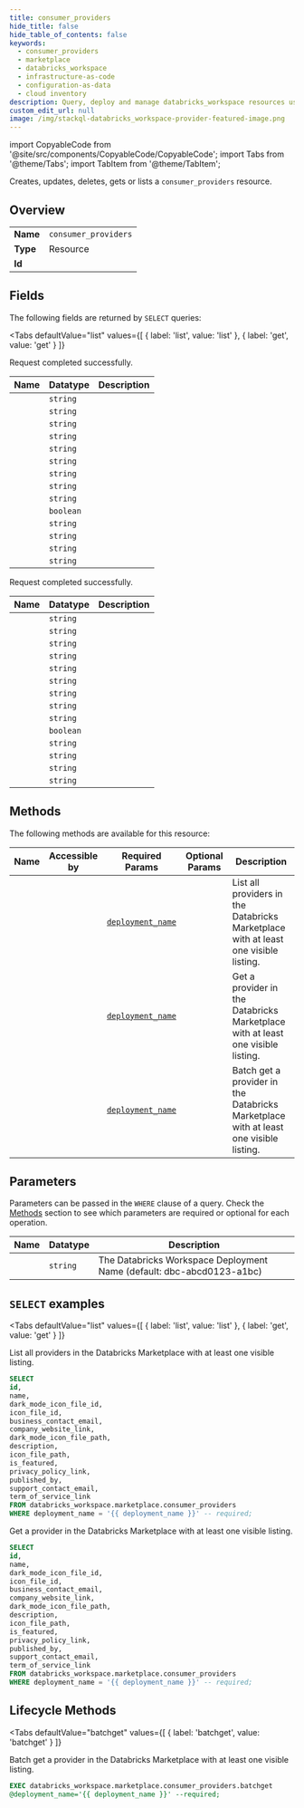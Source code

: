 ```yaml
--- 
title: consumer_providers
hide_title: false
hide_table_of_contents: false
keywords:
  - consumer_providers
  - marketplace
  - databricks_workspace
  - infrastructure-as-code
  - configuration-as-data
  - cloud inventory
description: Query, deploy and manage databricks_workspace resources using SQL
custom_edit_url: null
image: /img/stackql-databricks_workspace-provider-featured-image.png
---
```


import CopyableCode from '@site/src/components/CopyableCode/CopyableCode';
import Tabs from '@theme/Tabs';
import TabItem from '@theme/TabItem';

Creates, updates, deletes, gets or lists a <code>consumer_providers</code> resource.

## Overview
<table><tbody>
<tr><td><b>Name</b></td><td><code>consumer_providers</code></td></tr>
<tr><td><b>Type</b></td><td>Resource</td></tr>
<tr><td><b>Id</b></td><td><CopyableCode code="databricks_workspace.marketplace.consumer_providers" /></td></tr>
</tbody></table>

## Fields

The following fields are returned by `SELECT` queries:

<Tabs
    defaultValue="list"
    values={[
        { label: 'list', value: 'list' },
        { label: 'get', value: 'get' }
    ]}
>
<TabItem value="list">

Request completed successfully.

<table>
<thead>
    <tr>
    <th>Name</th>
    <th>Datatype</th>
    <th>Description</th>
    </tr>
</thead>
<tbody>
<tr>
    <td><CopyableCode code="id" /></td>
    <td><code>string</code></td>
    <td></td>
</tr>
<tr>
    <td><CopyableCode code="name" /></td>
    <td><code>string</code></td>
    <td></td>
</tr>
<tr>
    <td><CopyableCode code="dark_mode_icon_file_id" /></td>
    <td><code>string</code></td>
    <td></td>
</tr>
<tr>
    <td><CopyableCode code="icon_file_id" /></td>
    <td><code>string</code></td>
    <td></td>
</tr>
<tr>
    <td><CopyableCode code="business_contact_email" /></td>
    <td><code>string</code></td>
    <td></td>
</tr>
<tr>
    <td><CopyableCode code="company_website_link" /></td>
    <td><code>string</code></td>
    <td></td>
</tr>
<tr>
    <td><CopyableCode code="dark_mode_icon_file_path" /></td>
    <td><code>string</code></td>
    <td></td>
</tr>
<tr>
    <td><CopyableCode code="description" /></td>
    <td><code>string</code></td>
    <td></td>
</tr>
<tr>
    <td><CopyableCode code="icon_file_path" /></td>
    <td><code>string</code></td>
    <td></td>
</tr>
<tr>
    <td><CopyableCode code="is_featured" /></td>
    <td><code>boolean</code></td>
    <td></td>
</tr>
<tr>
    <td><CopyableCode code="privacy_policy_link" /></td>
    <td><code>string</code></td>
    <td></td>
</tr>
<tr>
    <td><CopyableCode code="published_by" /></td>
    <td><code>string</code></td>
    <td></td>
</tr>
<tr>
    <td><CopyableCode code="support_contact_email" /></td>
    <td><code>string</code></td>
    <td></td>
</tr>
<tr>
    <td><CopyableCode code="term_of_service_link" /></td>
    <td><code>string</code></td>
    <td></td>
</tr>
</tbody>
</table>
</TabItem>
<TabItem value="get">

Request completed successfully.

<table>
<thead>
    <tr>
    <th>Name</th>
    <th>Datatype</th>
    <th>Description</th>
    </tr>
</thead>
<tbody>
<tr>
    <td><CopyableCode code="id" /></td>
    <td><code>string</code></td>
    <td></td>
</tr>
<tr>
    <td><CopyableCode code="name" /></td>
    <td><code>string</code></td>
    <td></td>
</tr>
<tr>
    <td><CopyableCode code="dark_mode_icon_file_id" /></td>
    <td><code>string</code></td>
    <td></td>
</tr>
<tr>
    <td><CopyableCode code="icon_file_id" /></td>
    <td><code>string</code></td>
    <td></td>
</tr>
<tr>
    <td><CopyableCode code="business_contact_email" /></td>
    <td><code>string</code></td>
    <td></td>
</tr>
<tr>
    <td><CopyableCode code="company_website_link" /></td>
    <td><code>string</code></td>
    <td></td>
</tr>
<tr>
    <td><CopyableCode code="dark_mode_icon_file_path" /></td>
    <td><code>string</code></td>
    <td></td>
</tr>
<tr>
    <td><CopyableCode code="description" /></td>
    <td><code>string</code></td>
    <td></td>
</tr>
<tr>
    <td><CopyableCode code="icon_file_path" /></td>
    <td><code>string</code></td>
    <td></td>
</tr>
<tr>
    <td><CopyableCode code="is_featured" /></td>
    <td><code>boolean</code></td>
    <td></td>
</tr>
<tr>
    <td><CopyableCode code="privacy_policy_link" /></td>
    <td><code>string</code></td>
    <td></td>
</tr>
<tr>
    <td><CopyableCode code="published_by" /></td>
    <td><code>string</code></td>
    <td></td>
</tr>
<tr>
    <td><CopyableCode code="support_contact_email" /></td>
    <td><code>string</code></td>
    <td></td>
</tr>
<tr>
    <td><CopyableCode code="term_of_service_link" /></td>
    <td><code>string</code></td>
    <td></td>
</tr>
</tbody>
</table>
</TabItem>
</Tabs>

## Methods

The following methods are available for this resource:

<table>
<thead>
    <tr>
    <th>Name</th>
    <th>Accessible by</th>
    <th>Required Params</th>
    <th>Optional Params</th>
    <th>Description</th>
    </tr>
</thead>
<tbody>
<tr>
    <td><a href="#list"><CopyableCode code="list" /></a></td>
    <td><CopyableCode code="select" /></td>
    <td><a href="#parameter-deployment_name"><code>deployment_name</code></a></td>
    <td></td>
    <td>List all providers in the Databricks Marketplace with at least one visible listing.</td>
</tr>
<tr>
    <td><a href="#get"><CopyableCode code="get" /></a></td>
    <td><CopyableCode code="select" /></td>
    <td><a href="#parameter-deployment_name"><code>deployment_name</code></a></td>
    <td></td>
    <td>Get a provider in the Databricks Marketplace with at least one visible listing.</td>
</tr>
<tr>
    <td><a href="#batchget"><CopyableCode code="batchget" /></a></td>
    <td><CopyableCode code="exec" /></td>
    <td><a href="#parameter-deployment_name"><code>deployment_name</code></a></td>
    <td></td>
    <td>Batch get a provider in the Databricks Marketplace with at least one visible listing.</td>
</tr>
</tbody>
</table>

## Parameters

Parameters can be passed in the `WHERE` clause of a query. Check the [Methods](#methods) section to see which parameters are required or optional for each operation.

<table>
<thead>
    <tr>
    <th>Name</th>
    <th>Datatype</th>
    <th>Description</th>
    </tr>
</thead>
<tbody>
<tr id="parameter-deployment_name">
    <td><CopyableCode code="deployment_name" /></td>
    <td><code>string</code></td>
    <td>The Databricks Workspace Deployment Name (default: dbc-abcd0123-a1bc)</td>
</tr>
</tbody>
</table>

## `SELECT` examples

<Tabs
    defaultValue="list"
    values={[
        { label: 'list', value: 'list' },
        { label: 'get', value: 'get' }
    ]}
>
<TabItem value="list">

List all providers in the Databricks Marketplace with at least one visible listing.

```sql
SELECT
id,
name,
dark_mode_icon_file_id,
icon_file_id,
business_contact_email,
company_website_link,
dark_mode_icon_file_path,
description,
icon_file_path,
is_featured,
privacy_policy_link,
published_by,
support_contact_email,
term_of_service_link
FROM databricks_workspace.marketplace.consumer_providers
WHERE deployment_name = '{{ deployment_name }}' -- required;
```
</TabItem>
<TabItem value="get">

Get a provider in the Databricks Marketplace with at least one visible listing.

```sql
SELECT
id,
name,
dark_mode_icon_file_id,
icon_file_id,
business_contact_email,
company_website_link,
dark_mode_icon_file_path,
description,
icon_file_path,
is_featured,
privacy_policy_link,
published_by,
support_contact_email,
term_of_service_link
FROM databricks_workspace.marketplace.consumer_providers
WHERE deployment_name = '{{ deployment_name }}' -- required;
```
</TabItem>
</Tabs>


## Lifecycle Methods

<Tabs
    defaultValue="batchget"
    values={[
        { label: 'batchget', value: 'batchget' }
    ]}
>
<TabItem value="batchget">

Batch get a provider in the Databricks Marketplace with at least one visible listing.

```sql
EXEC databricks_workspace.marketplace.consumer_providers.batchget 
@deployment_name='{{ deployment_name }}' --required;
```
</TabItem>
</Tabs>
